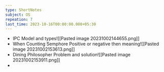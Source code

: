 ```yaml
---
type: ShortNotes
subject: OS
repeation: 7
last_time: 2023-10-16T00:00:00.000+05:30
---
```

- IPC  Model and types![[Pasted image 20231002144655.png]]
- When Counting Semphore Positive or negative then meaning![[Pasted image 20231002153613.png]]
- Dining Philosopher Problem and solution![[Pasted image 20231002153911.png]]
- 